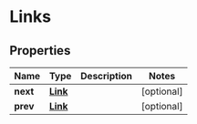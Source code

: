 
# Links

## Properties
Name | Type | Description | Notes
------------ | ------------- | ------------- | -------------
**next** | [**Link**](Link.md) |  |  [optional]
**prev** | [**Link**](Link.md) |  |  [optional]



